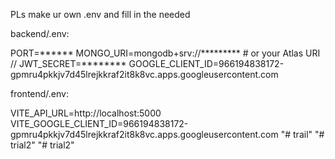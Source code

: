 PLs make ur own .env and fill in the needed 

backend/.env: 

PORT=******
MONGO_URI=mongodb+srv://*********  # or your Atlas URI  //
JWT_SECRET=********
GOOGLE_CLIENT_ID=966194838172-gpmru4pkkjv7d45lrejkkraf2it8k8vc.apps.googleusercontent.com



frontend/.env: 

VITE_API_URL=http://localhost:5000
VITE_GOOGLE_CLIENT_ID=966194838172-gpmru4pkkjv7d45lrejkkraf2it8k8vc.apps.googleusercontent.com
"# trail" 
"# trial2" 
"# trial2" 
